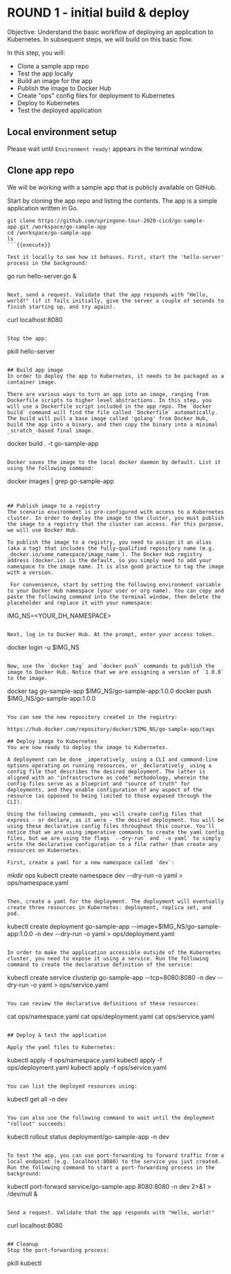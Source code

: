 # ROUND 1 - initial build & deploy

Objective:
Understand the basic workflow of deploying an application to Kubernetes. In subsequent steps, we will build on this basic flow.

In this step, you will:
- Clone a sample app repo
- Test the app locally
- Build an image for the app
- Publish the image to Docker Hub
- Create "ops" config files for deployment to Kubernetes
- Deploy to Kubernetes
- Test the deployed application

## Local environment setup
Please wait until `Environment ready!` appears in the terminal window.

## Clone app repo
We will be working with a sample app that is publicly available on GitHub.

Start by cloning the app repo and listing the contents. The app is a simple application written in Go.

```
git clone https://github.com/springone-tour-2020-cicd/go-sample-app.git /workspace/go-sample-app
cd /workspace/go-sample-app
ls
```{{execute}}

Test it locally to see how it behaves. First, start the 'hello-server' process in the background:

```
go run hello-server.go &
```{{execute}}

Next, send a request. Validate that the app responds with "Hello, world!" (if it fails initially, give the server a couple of seconds to finish starting up, and try again).

```
curl localhost:8080
```{{execute}}

Stop the app:

```
pkill hello-server
```{{execute}}

## Build app image
In order to deploy the app to Kubernetes, it needs to be packaged as a container image.

There are various ways to turn an app into an image, ranging from Dockerfile scripts to higher level abstractions. In this step, you will use a Dockerfile script included in the app repo. The `docker build` command will find the file called `Dockerfile` automatically. The build will pull a base image called 'golang' from Docker Hub, build the app into a binary, and then copy the binary into a minimal _scratch_-based final image.

```
docker build . -t go-sample-app
```{{execute}}

Docker saves the image to the local docker daemon by default. List it using the following command:

```
docker images | grep go-sample-app
```{{execute}}


## Publish image to a registry
The scenario environment is pre-configured with access to a Kubernetes cluster. In order to deploy the image to the cluster, you must publish the image to a registry that the cluster can access. For this purpose, we will use Docker Hub.

To publish the image to a registry, you need to assign it an alias (aka a tag) that includes the fully-qualified repository name (e.g. _docker.io/some_namespace/image_name_). The Docker Hub registry address (docker.io) is the default, so you simply need to add your namespace to the image name. It is also good practice to tag the image with a version.

 For convenience, start by setting the following environment variable to your Docker Hub namespace (your user or org name). You can copy and paste the following command into the terminal window, then delete the placeholder and replace it with your namespace:

```
IMG_NS=<YOUR_DH_NAMESPACE>
```{{copy}}

Next, log in to Docker Hub. At the prompt, enter your access token.

```
docker login -u $IMG_NS
```{{execute}}

Now, use the `docker tag` and `docker push` commands to publish the image to Docker Hub. Notice that we are assigning a version of `1.0.0` to the image.

```
docker tag go-sample-app $IMG_NS/go-sample-app:1.0.0
docker push $IMG_NS/go-sample-app:1.0.0
```{{execute}}

You can see the new repository created in the registry:

https://hub.docker.com/repository/docker/$IMG_NS/go-sample-app/tags

## Deploy image to Kubernetes
You are now ready to deploy the image to Kubernetes.

A deployment can be done _imperatively_ using a CLI and command-line options operating on running resources, or _declaratively_ using a config file that describes the desired deployment. The latter is aligned with an "infrastructure as code" methodology, wherein the config files serve as a blueprint and "source of truth" for deployments, and they enable configuration of any aspect of the resource (as opposed to being limited to those exposed through the CLI).

Using the following commands, you will create config files that express - or declare, as it were - the desired deployment. You will be using these declarative config files throughout this course. You'll notice that we are using imperative commands to create the yaml config files, but we are using the flags `--dry-run` and `-o yaml` to simply write the declarative configuration to a file rather than create any resources on Kubernetes.

First, create a yaml for a new namespace called `dev`:

```
mkdir ops
kubectl create namespace dev --dry-run -o yaml > ops/namespace.yaml
```{{execute}}

Then, create a yaml for the deployment. The deployment will eventually create three resources in Kubernetes: deployment, replica set, and pod.

```
kubectl create deployment go-sample-app --image=$IMG_NS/go-sample-app:1.0.0 -n dev --dry-run -o yaml > ops/deployment.yaml
```{{execute}}

In order to make the application accessible outside of the Kubernetes cluster, you need to expose it using a service. Run the following command to create the declarative definition of the service:

```
kubectl create service clusterip go-sample-app --tcp=8080:8080 -n dev --dry-run -o yaml > ops/service.yaml
```{{execute}}

You can review the declarative definitions of these resources:

```
cat ops/namespace.yaml
cat ops/deployment.yaml
cat ops/service.yaml
```{{execute}}

## Deploy & test the application

Apply the yaml files to Kubernetes:

```
kubectl apply -f ops/namespace.yaml
kubectl apply -f ops/deployment.yaml
kubectl apply -f ops/service.yaml
```{{execute}}

You can list the deployed resources using:

```
kubectl get all -n dev
```{{execute}}

You can also use the following command to wait until the deployment "rollout" succeeds:

```
kubectl rollout status deployment/go-sample-app -n dev
```{{execute}}

To test the app, you can use port-forwarding to forward traffic from a local endpoint (e.g. localhost:8080) to the service you just created. Run the following command to start a port-forwarding process in the background:

```
kubectl port-forward service/go-sample-app 8080:8080 -n dev 2>&1 > /dev/null &
```{{execute}}

Send a request. Validate that the app responds with "Hello, world!"

```
curl localhost:8080
```{{execute}}

## Cleanup
Stop the port-forwarding process:

```
pkill kubectl
```{{execute}}
